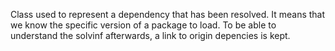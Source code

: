 Class used to represent a dependency that has been resolved. It means that we know the specific version of a package to load. To be able to understand the solvinf afterwards, a link to origin depencies is kept.